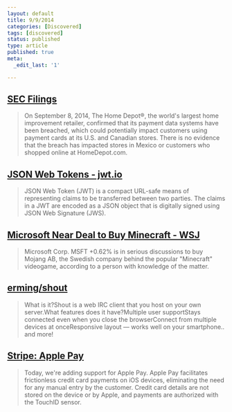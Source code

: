 ```yaml
---
layout: default
title: 9/9/2014
categories: [Discovered]
tags: [discovered]
status: published
type: article
published: true
meta:
  _edit_last: '1'

---
```


##  [SEC Filings](http://ir.homedepot.com/phoenix.zhtml?c=63646&p=irol-SECText&TEXT=aHR0cDovL2FwaS50ZW5rd2l6YXJkLmNvbS9maWxpbmcueG1sP2lwYWdlPTk3OTYwNDImRFNFUT0wJlNFUT0wJlNRREVTQz1TRUNUSU9OX0VOVElSRSZzdWJzaWQ9NTc=)

  >  On September 8, 2014, The Home Depot®, the world's largest home improvement retailer, confirmed that its payment data systems have been breached, which could potentially impact customers using payment cards at its U.S. and Canadian stores. There is no evidence that the breach has impacted stores in Mexico or customers who shopped online at HomeDepot.com.

##  [JSON Web Tokens - jwt.io](http://jwt.io/?)

  >  JSON Web Token (JWT) is a compact URL-safe means of representing claims to be transferred between two parties. The claims in a JWT are encoded as a JSON object that is digitally signed using JSON Web Signature (JWS). 

##  [Microsoft Near Deal to Buy Minecraft - WSJ](http://online.wsj.com/news/article_email/microsoft-near-deal-to-buy-minecraft-1410300213-lMyQjAxMTA0MDAwOTEwNDkyWj)

  >  Microsoft Corp. MSFT +0.62% is in serious discussions to buy Mojang AB, the Swedish company behind the popular "Minecraft" videogame, according to a person with knowledge of the matter.

##  [erming/shout](https://github.com/erming/shout)

  >  What is it?Shout is a web IRC client that you host on your own server.What features does it have?Multiple user supportStays connected even when you close the browserConnect from multiple devices at onceResponsive layout — works well on your smartphone.. and more!

##  [Stripe: Apple Pay](https://stripe.com/apple-pay)

  >  Today, we're adding support for Apple Pay. Apple Pay facilitates frictionless credit card payments on iOS devices, eliminating the need for any manual entry by the customer. Credit card details are not stored on the device or by Apple, and payments are authorized with the TouchID sensor.
